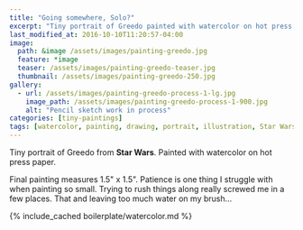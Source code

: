 ```yaml
---
title: "Going somewhere, Solo?"
excerpt: "Tiny portrait of Greedo painted with watercolor on hot press paper."
last_modified_at: 2016-10-10T11:20:57-04:00
image: 
  path: &image /assets/images/painting-greedo.jpg
  feature: *image
  teaser: /assets/images/painting-greedo-teaser.jpg
  thumbnail: /assets/images/painting-greedo-250.jpg
gallery:
  - url: /assets/images/painting-greedo-process-1-lg.jpg
    image_path: /assets/images/painting-greedo-process-1-900.jpg
    alt: "Pencil sketch work in process"
categories: [tiny-paintings]
tags: [watercolor, painting, drawing, portrait, illustration, Star Wars]
---
```


Tiny portrait of Greedo from **Star Wars**. Painted with watercolor on hot press paper.

Final painting measures 1.5\" x 1.5\". Patience is one thing I struggle with when painting so small. Trying to rush things along really screwed me in a few places. That and leaving too much water on my brush...

{% include_cached boilerplate/watercolor.md %}
